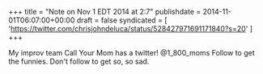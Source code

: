 +++
title = "Note on Nov 1 EDT 2014 at 2:7"
publishdate = 2014-11-01T06:07:00+00:00
draft = false
syndicated = [ 'https://twitter.com/chrisjohndeluca/status/528427971691171840?s=20' ]
+++

My improv team Call Your Mom has a twitter! @1_800_moms Follow to get the funnies. Don't follow to get so, so sad.
